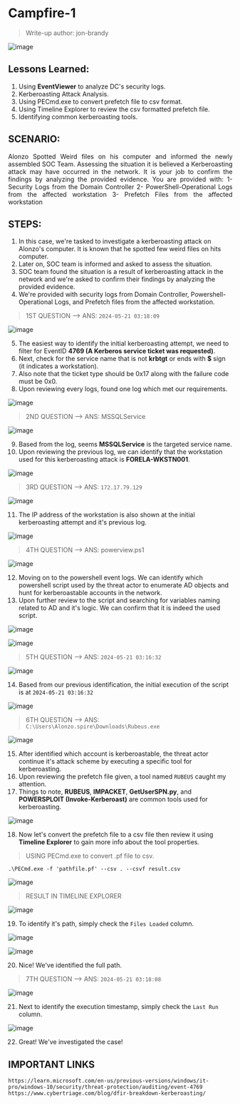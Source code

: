 # Campfire-1
> Write-up author: jon-brandy

![image](https://github.com/jon-brandy/hackthebox/assets/70703371/7c42e376-ab7d-4d72-8fb9-6a690165a992)


## Lessons Learned:
1. Using **EventViewer** to analyze DC's security logs.
2. Kerberoasting Attack Analysis.
3. Using PECmd.exe to convert prefetch file to csv format.
4. Using Timeline Explorer to review the csv formatted prefetch file.
5. Identifying common kerberoasting tools.

## SCENARIO:
<p align="justify">Alonzo Spotted Weird files on his computer and informed the newly assembled SOC Team. Assessing the situation it is believed a Kerberoasting attack may have occurred in the network. It is your job to confirm the findings by analyzing the provided evidence. You are provided with: 1- Security Logs from the Domain Controller 2- PowerShell-Operational Logs from the affected workstation 3- Prefetch Files from the affected workstation</p>

## STEPS:
1. In this case, we're tasked to investigate a kerberoasting attack on Alonzo's computer. It is known that he spotted few weird files on hits computer.
2. Later on, SOC team is informed and asked to assess the situation.
3. SOC team found the situation is a result of kerberoasting attack in the network and we're asked to confirm their findings by analyzing the provided evidence.
4. We're provided with security logs from Domain Controller, Powershell-Operational Logs, and Prefetch files from the affected workstation.



> 1ST QUESTION --> ANS: `2024-05-21 03:18:09`

![image](https://github.com/jon-brandy/hackthebox/assets/70703371/56e304d5-e71a-4426-99fc-24238f2d20da)


5. The easiest way to identify the initial kerberoasting attempt, we need to filter for EventID **4769 (A Kerberos service ticket was requested)**.
6. Next, check for the service name that is not **krbtgt** or ends with **$** sign (it indicates a workstation).
7. Also note that the ticket type should be 0x17 along with the failure code must be 0x0.
8. Upon reviewing every logs, found one log which met our requirements.

![image](https://github.com/jon-brandy/hackthebox/assets/70703371/bfa58c24-0e76-4deb-abd1-45d621515b59)


> 2ND QUESTION --> ANS: MSSQLService

![image](https://github.com/jon-brandy/hackthebox/assets/70703371/9ea80688-a40a-4ebf-915f-153769ef6ba6)


9. Based from the log, seems **MSSQLService** is the targeted service name.
10. Upon reviewing the previous log, we can identify that the workstation used for this kerberoasting attack is **FORELA-WKSTN001**.

![image](https://github.com/jon-brandy/hackthebox/assets/70703371/8b86d7f9-457f-4680-b413-5614b48eea07)


> 3RD QUESTION --> ANS: `172.17.79.129`

![image](https://github.com/jon-brandy/hackthebox/assets/70703371/14c102a9-b21a-46bd-ace4-398a62d95ac0)


11. The IP address of the workstation is also shown at the initial kerberoasting attempt and it's previous log.

![image](https://github.com/jon-brandy/hackthebox/assets/70703371/df4d9acd-c589-427b-8fc8-417f2d7c4976)


> 4TH QUESTION --> ANS: powerview.ps1

![image](https://github.com/jon-brandy/hackthebox/assets/70703371/f5cdef3c-0f59-4bf7-bb16-cc4945de9920)


12. Moving on to the powershell event logs. We can identify which powershell script used by the threat actor to enumerate AD objects and hunt for kerberoastable accounts in the network.
13. Upon further review to the script and searching for variables naming related to AD and it's logic. We can confirm that it is indeed the used script.

![image](https://github.com/jon-brandy/hackthebox/assets/70703371/4588cca4-33a8-4b6f-bf6e-c0fedecd93d9)


![image](https://github.com/jon-brandy/hackthebox/assets/70703371/d5669947-b188-4383-84a7-97e7d35f248b)


> 5TH QUESTION --> ANS: `2024-05-21 03:16:32`

![image](https://github.com/jon-brandy/hackthebox/assets/70703371/0c67fe84-19b6-497d-939e-a450b13f2315)


14. Based from our previous identification, the initial execution of the script is at `2024-05-21 03:16:32`

![image](https://github.com/jon-brandy/hackthebox/assets/70703371/8cfaf4b4-1a38-424d-ad65-69a58266380d)


> 6TH QUESTION --> ANS: `C:\Users\Alonzo.spire\Downloads\Rubeus.exe`

![image](https://github.com/jon-brandy/hackthebox/assets/70703371/2e9d6138-f941-4ee0-bc86-f1396c46ae81)


15. After identified which account is kerberoastable, the threat actor continue it's attack scheme by executing a specific tool for kerberoasting.
16. Upon reviewing the prefetch file given, a tool named `RUBEUS` caught my attention.
17. Things to note, **RUBEUS**, **IMPACKET**, **GetUserSPN.py**, and **POWERSPLOIT (Invoke-Kerberoast)** are common tools used for kerberoasting.

![image](https://github.com/jon-brandy/hackthebox/assets/70703371/af9afc3a-980f-49ec-a939-b99bd81fc239)


18. Now let's convert the prefetch file to a csv file then review it using **Timeline Explorer** to gain more info about the tool properties.

> USING PECmd.exe to convert .pf file to csv.

```
.\PECmd.exe -f 'pathfile.pf' --csv . --csvf result.csv
```

![image](https://github.com/jon-brandy/hackthebox/assets/70703371/f8084f27-c5a3-48d9-8d4d-4cd3efb72e22)


> RESULT IN TIMELINE EXPLORER

![image](https://github.com/jon-brandy/hackthebox/assets/70703371/34bad86b-6c7c-4b35-9fd3-801e73639a33)


19. To identify it's path, simply check the `Files Loaded` column.

![image](https://github.com/jon-brandy/hackthebox/assets/70703371/cb984d0e-e3e5-4e98-8996-202cc2afeaba)

![image](https://github.com/jon-brandy/hackthebox/assets/70703371/2e2af728-8fad-4b3c-9fb8-ad51c72ecb76)

20. Nice! We've identified the full path.

> 7TH QUESTION --> ANS: `2024-05-21 03:18:08`

![image](https://github.com/jon-brandy/hackthebox/assets/70703371/d8d1ba2d-15fb-47d9-9a4f-fa1320a3bf7d)


21. Next to identify the execution timestamp, simply check the `Last Run` column.

![image](https://github.com/jon-brandy/hackthebox/assets/70703371/859a7b00-88e6-4e27-bcb1-dd1f780a67c9)


22. Great! We've investigated the case!

## IMPORTANT LINKS

```
https://learn.microsoft.com/en-us/previous-versions/windows/it-pro/windows-10/security/threat-protection/auditing/event-4769
https://www.cybertriage.com/blog/dfir-breakdown-kerberoasting/
```
